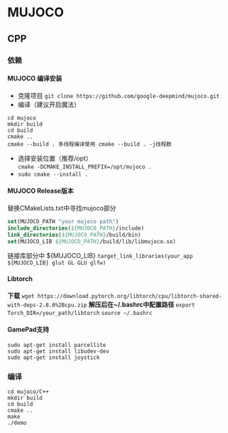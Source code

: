 # MUJOCO
## CPP
### 依赖
#### MUJOCO 编译安装
* 克隆项目
  ``` git clone https://github.com/google-deepmind/mujoco.git ```
* 编译（建议开启魔法）
```
cd mujoco
mkdir build
cd build
cmake ..
cmake --build . 多线程编译使用 cmake --build . -j线程数
```  
* 选择安装位置（推荐/opt）  
  `cmake -DCMAKE_INSTALL_PREFIX=/opt/mujoco .`
* `sudo cmake --install .`

#### MUJOCO Release版本
替换CMakeLists.txt中寻找mujoco部分
```CMake
set(MUJOCO_PATH "your mujoco path")
include_directories(${MUJOCO_PATH}/include)
link_directories(${MUJOCO_PATH}/build/bin)
set(MUJOCO_LIB ${MUJOCO_PATH}/build/lib/libmujoco.so)
```
链接库部分中 ${MUJOCO_LIB}
`target_link_libraries(your_app ${MUJOCO_LIB} glut GL GLU glfw)`
#### Libtorch
**下载**
`wget https://download.pytorch.org/libtorch/cpu/libtorch-shared-with-deps-2.8.0%2Bcpu.zip`
**解压后在~/.bashrc中配置路径**
`export Torch_DIR=/your_path/libtorch`
`source ~/.bashrc`

#### GamePad支持
```
sudo apt-get install parcellite
sudo apt-get install libudev-dev
sudo apt-get install joystick
```
### 编译
```
cd mujoco/C++
mkdir build
cd build
cmake ..
make
./demo
```
